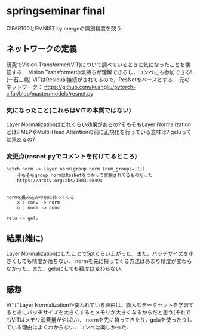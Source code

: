 # springseminar final

CIFAR100とEMNIST by mergeの識別精度を競う．

## ネットワークの定義

研究でVision Transformer(ViT)について調べているときに気になったことを検証する．
    Vision Transformerの気持ちが理解できるし，コンペにも参加できる! (一石二鳥)
ViTはResidual接続がされてるので，ResNetをベースとする．
元のネットワーク：
https://github.com/kuangliu/pytorch-cifar/blob/master/models/resnet.py

### 気になったこと(これらはViTの本質ではない)
Layer Normalizationはどれくらい効果があるの?そもそもLayer Normalizationとは?
MLPやMulti-Head Attentionの前に正規化を行っている意味は?
geluって効果あるの?


### 変更点(resnet.pyでコメントを付けてるところ)
    batch norm -> layer norm(group norm (num_groups= 1))
        そもそもgroup normはResNetをつかって実験されてるものだった
        https://arxiv.org/abs/1803.08494


    normを畳み込みの前に持ってくる
        x : conv -> norm
        o : norm -> conv

    relu -> gelu

## 結果(雑に)
Layer Normalizationにしたことで5ptくらい上がった．また，バッチサイズを小さくしても精度が落ちない．
normを先に持ってくる方法はあまり精度が変わらなかった．また，geluにしても精度は変わらない．

## 感想
ViTにLayer Normalizationが使われている理由は，膨大なデータセットを学習するときにバッチサイズを大きくするとメモリが大きくなるからだと思う(それでもViTはメモリ消費量がやばい)．
normを先に持ってきたり，geluを使ったりしている理由はよくわからない．コンペは楽しかった．
